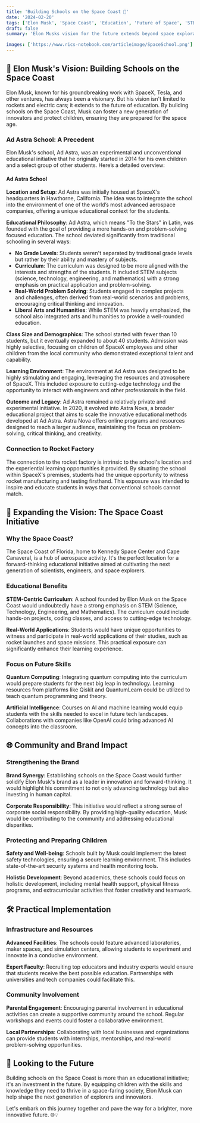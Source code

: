 ```yaml
---
title: 'Building Schools on the Space Coast 🌌'
date: '2024-02-20'
tags: ['Elon Musk', 'Space Coast', 'Education', 'Future of Space', 'STEM', 'Innovation']
draft: false
summary: 'Elon Musks vision for the future extends beyond space exploration and electric cars. By building schools on the Space Coast, Musk can enhance his brand, protect children, and ensure they are prepared for the future of space. Discover how education can become the next frontier. 🚀'

images: ['https://www.rics-notebook.com/articleimage/SpaceSchool.png']
---
```


## 🌟 Elon Musk's Vision: Building Schools on the Space Coast

Elon Musk, known for his groundbreaking work with SpaceX, Tesla, and other ventures, has always been a visionary. But his vision isn't limited to rockets and electric cars; it extends to the future of education. By building schools on the Space Coast, Musk can foster a new generation of innovators and protect children, ensuring they are prepared for the space age.

### Ad Astra School: A Precedent

Elon Musk's school, Ad Astra, was an experimental and unconventional educational initiative that he originally started in 2014 for his own children and a select group of other students. Here’s a detailed overview:

#### Ad Astra School

**Location and Setup**: Ad Astra was initially housed at SpaceX's headquarters in Hawthorne, California. The idea was to integrate the school into the environment of one of the world’s most advanced aerospace companies, offering a unique educational context for the students.

**Educational Philosophy**: Ad Astra, which means "To the Stars" in Latin, was founded with the goal of providing a more hands-on and problem-solving focused education. The school deviated significantly from traditional schooling in several ways:

- **No Grade Levels**: Students weren't separated by traditional grade levels but rather by their ability and mastery of subjects.
- **Curriculum**: The curriculum was designed to be more aligned with the interests and strengths of the students. It included STEM subjects (science, technology, engineering, and mathematics) with a strong emphasis on practical application and problem-solving.
- **Real-World Problem Solving**: Students engaged in complex projects and challenges, often derived from real-world scenarios and problems, encouraging critical thinking and innovation.
- **Liberal Arts and Humanities**: While STEM was heavily emphasized, the school also integrated arts and humanities to provide a well-rounded education.

**Class Size and Demographics**: The school started with fewer than 10 students, but it eventually expanded to about 40 students. Admission was highly selective, focusing on children of SpaceX employees and other children from the local community who demonstrated exceptional talent and capability.

**Learning Environment**: The environment at Ad Astra was designed to be highly stimulating and engaging, leveraging the resources and atmosphere of SpaceX. This included exposure to cutting-edge technology and the opportunity to interact with engineers and other professionals in the field.

**Outcome and Legacy**: Ad Astra remained a relatively private and experimental initiative. In 2020, it evolved into Astra Nova, a broader educational project that aims to scale the innovative educational methods developed at Ad Astra. Astra Nova offers online programs and resources designed to reach a larger audience, maintaining the focus on problem-solving, critical thinking, and creativity.

### Connection to Rocket Factory

The connection to the rocket factory is intrinsic to the school's location and the experiential learning opportunities it provided. By situating the school within SpaceX's premises, students had the unique opportunity to witness rocket manufacturing and testing firsthand. This exposure was intended to inspire and educate students in ways that conventional schools cannot match.

## 🚀 Expanding the Vision: The Space Coast Initiative

### Why the Space Coast?

The Space Coast of Florida, home to Kennedy Space Center and Cape Canaveral, is a hub of aerospace activity. It's the perfect location for a forward-thinking educational initiative aimed at cultivating the next generation of scientists, engineers, and space explorers.

### Educational Benefits

**STEM-Centric Curriculum**: A school founded by Elon Musk on the Space Coast would undoubtedly have a strong emphasis on STEM (Science, Technology, Engineering, and Mathematics). The curriculum could include hands-on projects, coding classes, and access to cutting-edge technology.

**Real-World Applications**: Students would have unique opportunities to witness and participate in real-world applications of their studies, such as rocket launches and space missions. This practical exposure can significantly enhance their learning experience.

### Focus on Future Skills

**Quantum Computing**: Integrating quantum computing into the curriculum would prepare students for the next big leap in technology. Learning resources from platforms like Qiskit and QuantumLearn could be utilized to teach quantum programming and theory.

**Artificial Intelligence**: Courses on AI and machine learning would equip students with the skills needed to excel in future tech landscapes. Collaborations with companies like OpenAI could bring advanced AI concepts into the classroom.

## 🌐 Community and Brand Impact

### Strengthening the Brand

**Brand Synergy**: Establishing schools on the Space Coast would further solidify Elon Musk's brand as a leader in innovation and forward-thinking. It would highlight his commitment to not only advancing technology but also investing in human capital.

**Corporate Responsibility**: This initiative would reflect a strong sense of corporate social responsibility. By providing high-quality education, Musk would be contributing to the community and addressing educational disparities.

### Protecting and Preparing Children

**Safety and Well-being**: Schools built by Musk could implement the latest safety technologies, ensuring a secure learning environment. This includes state-of-the-art security systems and health monitoring tools.

**Holistic Development**: Beyond academics, these schools could focus on holistic development, including mental health support, physical fitness programs, and extracurricular activities that foster creativity and teamwork.

## 🛠️ Practical Implementation

### Infrastructure and Resources

**Advanced Facilities**: The schools could feature advanced laboratories, maker spaces, and simulation centers, allowing students to experiment and innovate in a conducive environment.

**Expert Faculty**: Recruiting top educators and industry experts would ensure that students receive the best possible education. Partnerships with universities and tech companies could facilitate this.

### Community Involvement

**Parental Engagement**: Encouraging parental involvement in educational activities can create a supportive community around the school. Regular workshops and events could foster a collaborative environment.

**Local Partnerships**: Collaborating with local businesses and organizations can provide students with internships, mentorships, and real-world problem-solving opportunities.

## 🌠 Looking to the Future

Building schools on the Space Coast is more than an educational initiative; it's an investment in the future. By equipping children with the skills and knowledge they need to thrive in a space-faring society, Elon Musk can help shape the next generation of explorers and innovators.

Let's embark on this journey together and pave the way for a brighter, more innovative future. 🌐💡
